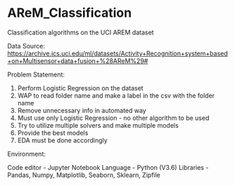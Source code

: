 # AReM_Classification
Classification algorithms on the UCI AREM dataset

Data Source: https://archive.ics.uci.edu/ml/datasets/Activity+Recognition+system+based+on+Multisensor+data+fusion+%28AReM%29#

Problem Statement:
  1. Perform Logistic Regression on the dataset
  2. WAP to read folder name and make a label in the csv with the folder name
  3. Remove unnecessary info in automated way
  4. Must use only Logistic Regression - no other algorithm to be used
  5. Try to utilize multiple solvers and make multiple models
  6. Provide the best models
  7. EDA must be done accordingly 

Environment:

Code editor - Jupyter Notebook
Language - Python (V3.6)
Libraries - Pandas, Numpy, Matplotlib, Seaborn, Sklearn, Zipfile

